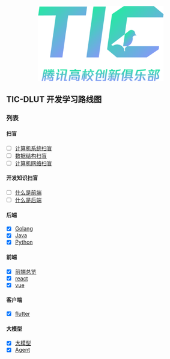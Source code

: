 <div align="center">
    <img src="assets/logo.png" height="200" />
</div>

## TIC-DLUT 开发学习路线图

### 列表

#### 扫盲

- [ ] [计算机系统扫盲](BasicCS/OS.md)
- [ ] [数据结构扫盲](BasicCS/DataStructures.md)
- [ ] [计算机网络扫盲](BasicCS/ComputerNetwork.md)

#### 开发知识扫盲

- [ ] [什么是前端](BasicDevelop/frontend.md)
- [ ] [什么是后端](BasicDevelop/backend.md)

#### 后端

- [x] [Golang](Go.md)
- [x] [Java](Java.md)
- [x] [Python](Python.md)

#### 前端

- [x] [前端总览](Front-end/Front-end.md)
- [x] [react](Front-end/React.md)
- [x] [vue](Front-end/Vue.md)

#### 客户端

- [x] [flutter](./flutter/)

#### 大模型

- [x] [大模型](LLM.md)
- [x] [Agent](Agent.md)